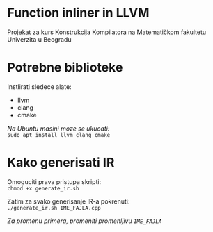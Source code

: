 # Function inliner in LLVM

Projekat za kurs Konstrukcija Kompilatora na Matematičkom fakultetu Univerzita u Beogradu

# Potrebne biblioteke
Instlirati sledece alate:
- llvm
- clang
- cmake

_Na Ubuntu masini moze se ukucati:_ <br>
`sudo apt install llvm clang cmake`

# Kako generisati IR

Omoguciti prava pristupa skripti: <br>
`chmod +x generate_ir.sh`
<br>

Zatim za svako generisanje IR-a pokrenuti: <br>
`./generate_ir.sh IME_FAJLA.cpp`

_Za promenu primera, promeniti promenljivu `IME_FAJLA`_
